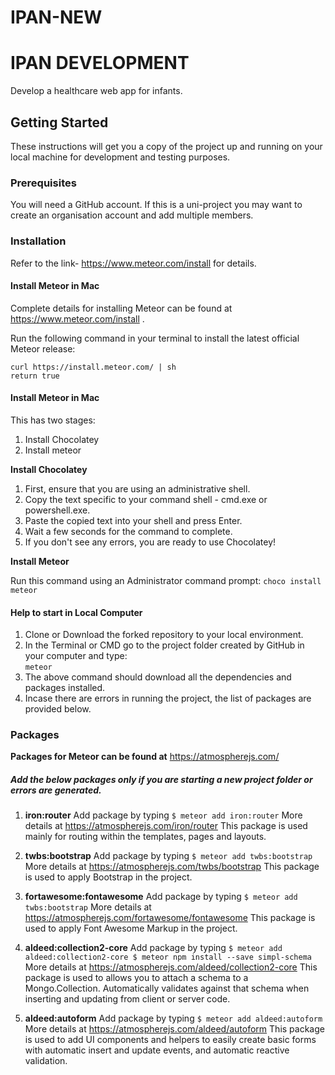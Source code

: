 # IPAN-NEW
# IPAN DEVELOPMENT

Develop a healthcare web app for infants.

## Getting Started

These instructions will get you a copy of the project up and running on your local machine for development and testing purposes.

### Prerequisites

You will need a GitHub account. If this is a uni-project you may want to create an organisation account and add multiple members.

### Installation

Refer to the link- https://www.meteor.com/install for details.

#### Install Meteor in Mac

Complete details for installing Meteor can be found at https://www.meteor.com/install . 

Run the following command in your terminal to install the latest official Meteor release:
```
curl https://install.meteor.com/ | sh
return true
```

#### Install Meteor in Mac

This has two stages:
1. Install Chocolatey
2. Install meteor

**Install Chocolatey**
1. First, ensure that you are using an administrative shell.
2. Copy the text specific to your command shell - cmd.exe or powershell.exe.
3. Paste the copied text into your shell and press Enter.
4. Wait a few seconds for the command to complete.
5. If you don't see any errors, you are ready to use Chocolatey! 

**Install Meteor**

Run this command using an Administrator command prompt:
```choco install meteor```

#### Help to start in Local Computer

1. Clone or Download the forked repository to your local environment.
2. In the Terminal or CMD go to the project folder created by GitHub in your computer and type:  
```meteor```
3. The above command should download all the dependencies and packages installed.
4. Incase there are errors in running the project, the list of packages are provided below.

### Packages

**Packages for Meteor can be found at** https://atmospherejs.com/

##### Add the below packages only if you are starting a new project folder or errors are generated.

1. **iron:router**
Add package by typing ```$ meteor add iron:router```
More details at https://atmospherejs.com/iron/router
This package is used mainly for routing within the templates, pages and layouts.

2. **twbs:bootstrap**
Add package by typing ```$ meteor add twbs:bootstrap```
More details at https://atmospherejs.com/twbs/bootstrap
This package is used to apply Bootstrap in the project.

3. **fortawesome:fontawesome**
Add package by typing ```$ meteor add twbs:bootstrap```
More details at https://atmospherejs.com/fortawesome/fontawesome
This package is used to apply Font Awesome Markup in the project.

4. **aldeed:collection2-core**
Add package by typing ```$ meteor add aldeed:collection2-core
$ meteor npm install --save simpl-schema```
More details at https://atmospherejs.com/aldeed/collection2-core
This package is used to allows you to attach a schema to a Mongo.Collection. Automatically validates against that schema when inserting and updating from client or server code.

5. **aldeed:autoform**
Add package by typing ```$ meteor add aldeed:autoform```
More details at https://atmospherejs.com/aldeed/autoform
This package is used to add UI components and helpers to easily create basic forms with automatic insert and update events, and automatic reactive validation.

